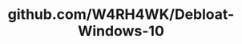 ---
layout: post
title: github.com/W4RH4WK/Debloat-Windows-10
categories: link
tags: [انگلیسی, گیت‌هاب, برنامه‌نویسی]
---